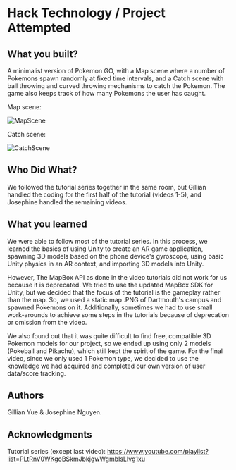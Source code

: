 # Hack Technology / Project Attempted


## What you built? 

A minimalist version of Pokemon GO, with a Map scene where a number of Pokemons spawn randomly at fixed time intervals, and a Catch scene with ball throwing and curved throwing mechanisms to catch the Pokemon. The game also keeps track of how many Pokemons the user has caught.

Map scene:

![MapScene](https://user-images.githubusercontent.com/50053540/134088863-7b169c8b-5cb6-47e2-a6c4-7962d4264235.PNG)

Catch scene:

![CatchScene](https://user-images.githubusercontent.com/50053540/134088295-893a412c-1e46-4248-b777-162cd486f2e0.png)

## Who Did What?

We followed the tutorial series together in the same room, but Gillian handled the coding for the first half of the tutorial (videos 1-5), and Josephine handled the remaining videos.

## What you learned

We were able to follow most of the tutorial series. In this process, we learned the basics of using Unity to create an AR game application, spawning 3D models based on the phone device's gyroscope, using basic Unity physics in an AR context, and importing 3D models into Unity.

However, The MapBox API as done in the video tutorials did not work for us because it is deprecated. We tried to use the updated MapBox SDK for Unity, but we decided that the focus of the tutorial is the gameplay rather than the map. So, we used a static map .PNG of Dartmouth's campus and spawned Pokemons on it. Additionally, sometimes we had to use small work-arounds to achieve some steps in the tutorials because of deprecation or omission from the video.

We also found out that it was quite difficult to find free, compatible 3D Pokemon models for our project, so we ended up using only 2 models (Pokeball and Pikachu), which still kept the spirit of the game. For the final video, since we only used 1 Pokemon type, we decided to use the knowledge we had acquired and completed our own version of user data/score tracking.

## Authors

Gillian Yue & Josephine Nguyen.

## Acknowledgments

Tutorial series (except last video): https://www.youtube.com/playlist?list=PLtRnV0WKgoBSkmJbkjgwWgmbIsLIvg1xu
